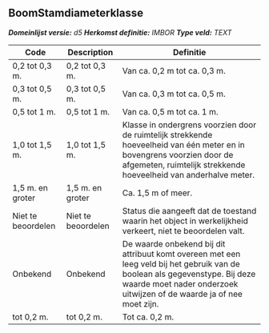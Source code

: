 ﻿## BoomStamdiameterklasse

*__Domeinlijst versie:__ d5*
*__Herkomst definitie:__ IMBOR*
*__Type veld:__ TEXT*

|__Code__ |__Description__ |__Definitie__	|
|	---	|	---	|   ---	| 
| 0,2 tot 0,3 m. | 0,2 tot 0,3 m. | Van ca. 0,2 m tot ca. 0,3 m. |
| 0,3 tot 0,5 m. | 0,3 tot 0,5 m. | Van ca. 0,3 m tot ca. 0,5 m. |
| 0,5 tot 1 m. | 0,5 tot 1 m. | Van ca. 0,5 m tot ca. 1 m. |
| 1,0 tot 1,5 m. | 1,0 tot 1,5 m. | Klasse in ondergrens voorzien door de ruimtelijk strekkende hoeveelheid van één meter en in bovengrens voorzien door de afgemeten, ruimtelijk strekkende hoeveelheid van anderhalve meter. |
| 1,5 m. en groter | 1,5 m. en groter | Ca. 1,5 m of meer. |
| Niet te beoordelen | Niet te beoordelen | Status die aangeeft dat de toestand waarin het object in werkelijkheid verkeert, niet te beoordelen valt. |
| Onbekend | Onbekend | De waarde onbekend bij dit attribuut komt overeen met een leeg veld bij het gebruik van de boolean als gegevenstype. Bij deze waarde moet nader onderzoek uitwijzen of de waarde ja of nee moet zijn. |
| tot 0,2 m. | tot 0,2 m. | Tot ca. 0,2 m. |
